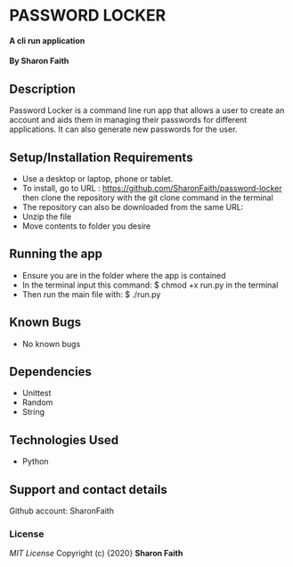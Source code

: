 #   PASSWORD LOCKER
#### A cli run application
#### By **Sharon Faith**
## Description
Password Locker is a command line run app that allows a user to create an account and aids them in managing their passwords for different applications. It can also generate new passwords for the user.


## Setup/Installation Requirements
* Use a desktop or laptop, phone or tablet.
* To install, go to URL : https://github.com/SharonFaith/password-locker then clone the repository with the git clone command in the terminal
* The repository can also be downloaded from the same URL:
* Unzip the file
* Move contents to folder you desire

## Running the app
*  Ensure you are in the folder where the app is contained
*  In the terminal input this command: $ chmod +x run.py in the terminal
*  Then run the main file with: $ ./run.py

## Known Bugs
- No known bugs

## Dependencies
* Unittest
* Random
* String

## Technologies Used
- Python

## Support and contact details
Github account: SharonFaith
### License
*MIT License*
Copyright (c) {2020} **Sharon Faith**

